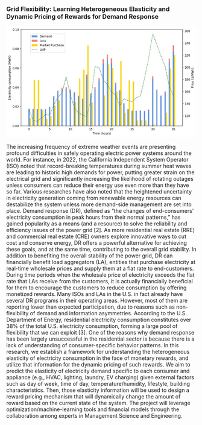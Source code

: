 ### <a name="demand-response"></a>Grid Flexibility: Learning Heterogeneous Elasticity and Dynamic Pricing of Rewards for Demand Response

<div class="figure-container">
  <div class="figure">
    <a href="publpics/demand-response-figure.html" class="hover-effect">
      <img src="publpics/demand-response-figure.jpg" alt="" title="">
    </a>
  </div>
</div>

The increasing frequency of extreme weather events are presenting profound difficulties
in safely operating electric power systems around the world. For instance, in 2022,
the California Independent System Operator (ISO) noted that record-breaking temperatures
during summer heat waves are leading to historic high demands for power, putting
greater strain on the electrical grid and significantly increasing the likelihood of rotating
outages unless consumers can reduce their energy use even more than they have so far. 
Various researches have also noted that the heightened uncertainty in electricity
generation coming from renewable energy resources can destabilize the system unless
more demand-side management are set into place.
Demand response (DR), defined as “the changes of end-consumers’ electricity consumption
in peak hours from their normal patterns,” has gained popularity as a means
(and a resource) to solve the reliability and efficiency issues of the power grid [2]. As
more residential real estate (RRE) and commercial real estate (CRE) owners
explore innovative ways to cut cost and conserve energy, DR offers a powerful
alternative for achieving these goals, and at the same time, contributing to
the overall grid stability. In addition to benefiting the overall stability of the power
grid, DR can financially benefit load aggregators (LA), entities that purchase electricity
at real-time wholesale prices and supply them at a flat rate to end-customers. During
time periods when the wholesale price of electricity exceeds the flat rate that LAs receive
from the customers, it is actually financially beneficial for them to encourage the
customers to reduce consumption by offering monetized rewards.
Many ISOs and LAs in the U.S. in fact already have several DR programs in their
operating areas. However, most of them are reporting lower than expected participation,
due to reasons such as non-flexibility of demand and information asymmetries.
According to the U.S. Department of Energy, residential electricity consumption constitutes
over 38% of the total U.S. electricity consumption, forming a large pool of
flexibility that we can exploit [3]. One of the reasons why demand response has been
largely unsuccessful in the residential sector is because there is a lack of understanding
of consumer-specific behavior patterns. In this research, we establish a framework
for understanding the heterogeneous elasticity of electricity consumption in the face of
monetary rewards, and utilize that information for the dynamic pricing of such rewards.
We aim to predict the elasticity of electricity demand specific to each consumer and appliance
(e.g., HVAC, lighting, laundry, EV charging) given external factors such as day
of week, time of day, temperature/humidity, lifestyle, building characteristics. Then,
those elasticity information will be used to design a reward pricing mechanism that will
dynamically change the amount of reward based on the current state of the system. The
project will leverage optimization/machine-learning tools and financial models through
the collaboration among experts in Management Science and Engineering.